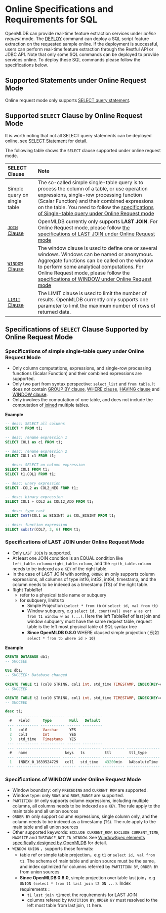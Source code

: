 # Online Specifications and Requirements for SQL

OpenMLDB can provide real-time feature extraction services under *online request* mode. The [DEPLOY](../deployment_manage/DEPLOY_STATEMENT.md) command can deploy a SQL script feature extraction on the requested sample online. If the deployment is successful, users can perform real-time feature extraction through the Restful API or JDBC API. Note that only some SQL commands can be deployed to provide services online. To deploy these SQL commands please follow the specifications below.

## Supported Statements under Online Request Mode 

Online request mode only supports [SELECT query statement](../dql/SELECT_STATEMENT.md).

## Supported `SELECT` Clause by Online Request Mode 

It is worth noting that not all SELECT query statements can be deployed online, see [SELECT Statement](../dql/SELECT_STATEMENT.md#select-statement) for detail. 

The following table shows the `SELECT` clause supported under online request mode.

| SELECT Clause                                   | Note                                                                                                                                                                                                                                                                                                                                                              |
|:------------------------------------------------|:------------------------------------------------------------------------------------------------------------------------------------------------------------------------------------------------------------------------------------------------------------------------------------------------------------------------------------------------------------------|
| Simple query on single table | The so-called simple single-table query is to process the column of a table, or use operation expressions, single-row processing function (Scalar Function) and their combined expressions on the table. You need to follow the [specifications of Single-table query under Online Request mode](#specifications-of-simple-single-table-query-under-online-request-mode) |
| [`JOIN` Clause](../dql/JOIN_CLAUSE.md)          | OpenMLDB currently only supports **LAST JOIN**. For Online Request mode, please follow [the specifications of LAST JOIN under Online Request mode](#specifications-of-last-join-under-online-request-mode)                                                                                                                                                        |
| [`WINDOW` Clause](../dql/WINDOW_CLAUSE.md)      | The window clause is used to define one or several windows. Windows can be named or anonymous. Aggregate functions can be called on the window to perform some analytical computations. For Online Request mode, please follow the [specifications of WINDOW under Online Request mode](#specifications-of-window-under-online-request-mode)                           |
| [`LIMIT` Clause](../dql/LIMIT_CLAUSE.md)   | The LIMIT clause is used to limit the number of results. OpenMLDB currently only supports one parameter to limit the maximum number of rows of returned data.                                                                                                                                                                                                                                                                                                                  |

## Specifications of `SELECT` Clause Supported by Online Request Mode

### Specifications of simple single-table query under Online Request Mode

- Only column computations, expressions, and single-row processing functions (Scalar Function) and their combined expressions are supported. 
- Only two part from syntax perspective: `select_list` and `from table`. It does not contain [GROUP BY clause](../dql/JOIN_CLAUSE.md), [WHERE clause](../dql/WHERE_CLAUSE.md), [HAVING clause](../dql/HAVING_CLAUSE.md) and [WINDOW clause](../dql/WINDOW_CLAUSE.md).
- Only involves the computation of one table, and does not include the computation of [joined](../dql/JOIN_CLAUSE.md) multiple tables.

**Example**

```sql
-- desc: SELECT all columns
SELECT * FROM t1;
  
-- desc: rename expression 1
SELECT COL1 as c1 FROM t1;
 
-- desc: rename expression 2
SELECT COL1 c1 FROM t1;

-- desc: SELECT on column expression
SELECT COL1 FROM t1;
SELECT t1.COL1 FROM t1;
 
-- desc: unary expression
SELECT -COL2 as COL2_NEG FROM t1;
  
-- desc: binary expression
SELECT COL1 + COL2 as COL12_ADD FROM t1;
 
-- desc: type cast
SELECT CAST(COL1 as BIGINT) as COL_BIGINT FROM t1;
  
-- desc: function expression
SELECT substr(COL7, 3, 6) FROM t1;
```

### Specifications of LAST JOIN under Online Request Mode

- Only `LAST JOIN` is supported.
- At least one JOIN condition is an EQUAL condition like `left_table.column=right_table.column`, and the `rgith_table.column` needs to be indexed as a `KEY` of the right table.
- In the case of LAST JOIN with sorting, `ORDER BY` only supports column expressions, all columns of type int16, int32, int64, timestamp, and the column needs to be indexed as a timestamp (TS) of the right table.
- Right TableRef
  - refer to a physical table name or subquery
  - for subquery, limits to
    - Simple Projection (`select * from tb` or `select id, val from tb`)
    - Window subquery, e.g `select id, count(val) over w as cnt from t1 window w as (...)`.  Here the left TableRef of last join and window subquery must have the same request table, request table is the left most physical table of SQL syntax tree
    - **Since OpenMLDB 0.8.0** WHERE claused simple projection ( 例如 `select * from tb where id > 10`)

**Example**

```sql
CREATE DATABASE db1;
-- SUCCEED
    
USE db1;
-- SUCCEED: Database changed
    
CREATE TABLE t1 (col0 STRING, col1 int, std_time TIMESTAMP, INDEX(KEY=col1, TS=std_time, TTL_TYPE=absolute, TTL=30d));
-- SUCCEED

CREATE TABLE t2 (col0 STRING, col1 int, std_time TIMESTAMP, INDEX(KEY=col1, TS=std_time, TTL_TYPE=absolute, TTL=30d));
-- SUCCEED

desc t1;
 --- ---------- ----------- ------ --------- 
  #   Field      Type        Null   Default  
 --- ---------- ----------- ------ --------- 
  1   col0       Varchar     YES             
  2   col1       Int         YES             
  3   std_time   Timestamp   YES             
 --- ---------- ----------- ------ --------- 
 --- -------------------- ------ ---------- ---------- --------------- 
  #   name                 keys   ts         ttl        ttl_type       
 --- -------------------- ------ ---------- ---------- --------------- 
  1   INDEX_0_1639524729   col1   std_time   43200min   kAbsoluteTime  
 --- -------------------- ------ ---------- ---------- --------------- 
```
### Specifications of WINDOW under Online Request Mode

- Window boundary: only `PRECEDING` and `CURRENT ROW` are supported.
- Window type: only `ROWS` and `ROWS_RANGE` are supported.
- `PARTITION BY` only supports column expressions, including multiple columns,  all columns needs to be indexed as a `KEY`. The rule apply to the main table and all union sources
- `ORDER BY` only support column expressions, single column only, and the column needs to be indexed as a timestamp (`TS`). The rule apply to the main table and all union sources
- Other supported keywords: `EXCLUDE CURRENT_ROW`, `EXCLUDE CURRENT_TIME`, `MAXSIZE` and `INSTANCE_NOT_IN_WINDOW`. See [WindowSpec elements specifically designed by OpenMLDB](../dql/WINDOW_CLAUSE.md#windowspec-elements-specifically-designed-by-openmldb) for detail.
- `WINDOW UNION` ，supports those formats:
  - table ref or simple table projection，e.g `t1` or `select id, val from t1`. The schema of main table and union source must be the same，and index optimized for columns referred by `PARTITION BY`, `ORDER BY` from union sources
  - **Since OpenMLDB 0.8.0**, simple projection over table last join，e.g `UNION (select * from t1 last join t2 ON ...)`. Index requirements：
    - `t1 last join t2`meet the requirements for LAST JOIN
    - columns refered by `PARTITION BY`, `ORDER BY` must resolved to the left most table from last join, `t1` here.

